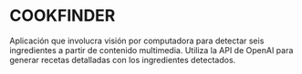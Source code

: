 # COOKFINDER
Aplicación que involucra visión por computadora para detectar seis ingredientes a partir de contenido multimedia. Utiliza la API de OpenAI para generar recetas detalladas con los ingredientes detectados.
